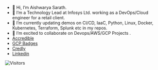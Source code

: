 - 👋 Hi, I’m Aishwarya Sarath.
- 👀 I’m a Technology Lead at Infosys Ltd. working as a DevOps/Cloud engineer for a retail client.
- 🌱 I’m currently updating demos on CI/CD, IaaC, Python, Linux, Docker, Kubernetes, Terraform, Splunk etc in my repos.
- 💞️ I’m excited to collaborate on Devops/AWS/GCP Projects .
- [Accredible](https://www.credential.net/profile/aiswaryasarath755135/wallet)
- [GCP Badges](https://www.cloudskillsboost.google/profile/badges)
- [Credly](https://www.credly.com/users/aiswarya-sarath/badges)
- [Linkedin](https://www.linkedin.com/in/aishwaryasarath/)

![Visitors](https://api.visitorbadge.io/api/visitors?path=https%3A%2F%2Fgithub.com%2Faishwaryasarath%2Faishwaryasarath&countColor=%23d9e3f0&style=plastic)

<!---
aishwaryasarath/aishwaryasarath is a ✨ special ✨ repository because its `README.md` (this file) appears on your GitHub profile.
You can click the Preview link to take a look at your changes.
--->
